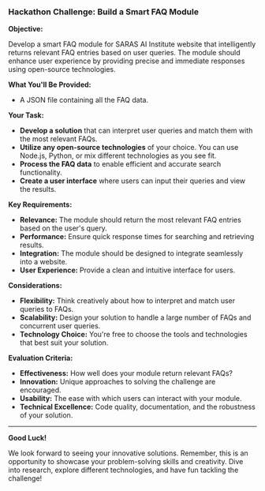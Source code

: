 ### **Hackathon Challenge: Build a Smart FAQ Module**

**Objective:**

Develop a smart FAQ module for SARAS AI Institute website that intelligently returns relevant FAQ entries based on user queries. The module should enhance user experience by providing precise and immediate responses using open-source technologies.

**What You'll Be Provided:**

- A JSON file containing all the FAQ data.

**Your Task:**

- **Develop a solution** that can interpret user queries and match them with the most relevant FAQs.
- **Utilize any open-source technologies** of your choice. You can use Node.js, Python, or mix different technologies as you see fit.
- **Process the FAQ data** to enable efficient and accurate search functionality.
- **Create a user interface** where users can input their queries and view the results.

**Key Requirements:**

- **Relevance:** The module should return the most relevant FAQ entries based on the user's query.
- **Performance:** Ensure quick response times for searching and retrieving results.
- **Integration:** The module should be designed to integrate seamlessly into a website.
- **User Experience:** Provide a clean and intuitive interface for users.

**Considerations:**

- **Flexibility:** Think creatively about how to interpret and match user queries to FAQs.
- **Scalability:** Design your solution to handle a large number of FAQs and concurrent user queries.
- **Technology Choice:** You're free to choose the tools and technologies that best suit your solution.

**Evaluation Criteria:**

- **Effectiveness:** How well does your module return relevant FAQs?
- **Innovation:** Unique approaches to solving the challenge are encouraged.
- **Usability:** The ease with which users can interact with your module.
- **Technical Excellence:** Code quality, documentation, and the robustness of your solution.

---

**Good Luck!**

We look forward to seeing your innovative solutions. Remember, this is an opportunity to showcase your problem-solving skills and creativity. Dive into research, explore different technologies, and have fun tackling the challenge!
